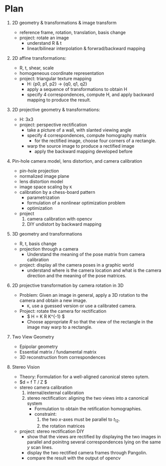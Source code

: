 # Plan

1. 2D geometry & transformations & image transform
    - reference frame, rotation, translation, basis change
    - project: rotate an image
        - understand R & t
        - linear/bilinear interpolation & forwrad/backward mapping

2. 2D affine transformations:
    - R, t, shear, scale
    - homogeneous coordinate representation
    - project: triangular texture mapping
        - H: {p0, p1, p2} -> {q0, q1, q2}
        - apply a sequence of transformations to obtain H
        - specify 4 correspondences, compute H, and apply backward mapping to produce the result.

3. 2D projective geometry & transformations:
    - H: 3x3
    - project: perspective rectification
        - take a picture of a wall, with slanted viewing angle
        - specify 4 correspondences, compute homography matrix
            - for the rectified image, choose four corners of a rectangle.
        - warp the source image to produce a rectified image
            - apply the backward mapping developed before

4. Pin-hole camera model, lens distortion, and camera calibration
    - pin-hole projection
    - normalized image plane
    - lens distortion model
    - image space scaling by `K`
    - calibration by a chess-board pattern
        - parametrization
        - formulation of a nonlinear optimization problem
        - optimization
    - project
        1. camera calibration with opencv
        2. DIY undistort by backward mapping

4. 3D geometry and transformations
    - R, t, basis change
    - projection through a camera
        - Understand the meaning of the pose matrix from camera calibration
    - project: display all the camera poses in a graphic world 
        - understand where is the camera location and what is the camera direction and the meaning of the pose matrices.

5. 2D projective transformation by camera rotation in 3D
    - Problem: Given an image in general, apply a 3D rotation to the camera and obtain a new image.
        - `K`, use a guessed version or use a calibrated camera.
    - Project: rotate the camera for rectification
        - $ H = K R K^{-1} $
        - Choose appropriate $R$ so that the view of the rectangle in the image may warp to a rectangle.

6. Two View Geometry
    - Epipolar geometry
    - Essential matrix / fundamental matrix
    - 3D reconstruction from correspondences

6. Stereo Vision
    - Theory: Formulation for a well-aligned canonical stereo sytem.
    - $d = f T / Z $
    - stereo camera calibration
        1. internal/external calibration
        2. stereo rectification: aligning the two views into a canonical system
            - Formulation to obtain the retification homographies.
            - constraint: 
                1. the two $x$-axes must be parallel to $t_{12}$.
                2. the rotation matrices
    - project: stereo rectification DIY
        - show that the views are rectified by displaying the two images in parallel and poinitng several correspondences lying on the same $y$ scan lines.
        - display the two rectified camera frames through Pangolin.
        - compare the result with the output of opencv
